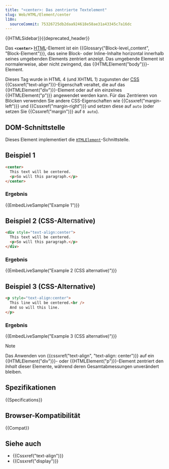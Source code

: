 ```yaml
---
title: "<center>: Das zentrierte Textelement"
slug: Web/HTML/Element/center
l10n:
  sourceCommit: 75326725db2daa924618e58ae31a43345c7a16dc
---
```


{{HTMLSidebar}}{{deprecated_header}}

Das **`<center>`** [HTML](/de/docs/Web/HTML)-Element ist ein {{Glossary("Block-level_content", "Block-Element")}}, das seine Block- oder Inline-Inhalte horizontal innerhalb seines umgebenden Elements zentriert anzeigt. Das umgebende Element ist normalerweise, aber nicht zwingend, das {{HTMLElement("body")}}-Element.

Dieses Tag wurde in HTML 4 (und XHTML 1) zugunsten der [CSS](/de/docs/Web/CSS) {{Cssxref("text-align")}}-Eigenschaft veraltet, die auf das {{HTMLElement("div")}}-Element oder auf ein einzelnes {{HTMLElement("p")}} angewendet werden kann. Für das Zentrieren von Blöcken verwenden Sie andere CSS-Eigenschaften wie {{Cssxref("margin-left")}} und {{Cssxref("margin-right")}} und setzen diese auf `auto` (oder setzen Sie {{Cssxref("margin")}} auf `0 auto`).

## DOM-Schnittstelle

Dieses Element implementiert die [`HTMLElement`](/de/docs/Web/API/HTMLElement)-Schnittstelle.

## Beispiel 1

```html
<center>
  This text will be centered.
  <p>So will this paragraph.</p>
</center>
```

### Ergebnis

{{EmbedLiveSample("Example 1")}}

## Beispiel 2 (CSS-Alternative)

```html
<div style="text-align:center">
  This text will be centered.
  <p>So will this paragraph.</p>
</div>
```

### Ergebnis

{{EmbedLiveSample("Example 2 (CSS alternative)")}}

## Beispiel 3 (CSS-Alternative)

```html
<p style="text-align:center">
  This line will be centered.<br />
  And so will this line.
</p>
```

### Ergebnis

{{EmbedLiveSample("Example 3 (CSS alternative)")}}

> [!NOTE]
> Das Anwenden von {{cssxref("text-align", "text-align: center")}} auf ein {{HTMLElement("div")}}- oder {{HTMLElement("p")}}-Element zentriert den _Inhalt_ dieser Elemente, während deren Gesamtabmessungen unverändert bleiben.

<!-- ## Technische Zusammenfassung -->

## Spezifikationen

{{Specifications}}

## Browser-Kompatibilität

{{Compat}}

## Siehe auch

- {{Cssxref("text-align")}}
- {{Cssxref("display")}}
